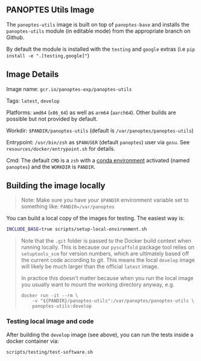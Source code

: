 PANOPTES Utils Image
--------------------

The `panoptes-utils` image is built on top of `panoptes-base` and installs the `panoptes-utils` module 
(in editable mode) from the appropriate branch on Github.

By default the module is installed with the `testing` and `google` extras (i.e
`pip install -e ".[testing,google]"`)

## Image Details

Image name: `gcr.io/panoptes-exp/panoptes-utils`

Tags: `latest`, `develop`

Platforms: `amd64` (`x86_64`) as well as `arm64` (`aarch64`). Other builds are 
possible but not provided by default.

Workdir: `$PANDIR/panoptes-utils` (default is `/var/panoptes/panoptes-utils`)

Entrypoint: `/usr/bin/zsh` as `$PANUSER` (default `panoptes`) user via `gosu`. See 
`resources/docker/entrypoint.sh` for details.

Cmd: The default `CMD` is a `zsh` with a [conda environment](https://docs.conda.io/projects/conda/en/latest/user-guide/tasks/manage-environments.html) 
activated (named `panoptes`) and the `WORKDIR` is `PANDIR`.

## Building the image locally

> Note: Make sure you have your `$PANDIR` environment variable set 
> to something like: `PANDIR=/var/panoptes`

You can build a local copy of the images for testing. The easiest way is:

```bash
INCLUDE_BASE=true scripts/setup-local-environment.sh
``` 

> Note that the `.git` folder is passed to the Docker build context when running locally.
This is because our `pyscaffold` package tool relies on `setuptools_scm` for version
numbers, which are ultimately based off the current code according to git.  This means
the local `develop` image will likely be much larger than the official `latest` image.
>
> In practice this doesn't matter because when you run the local image you usually want
> to mount the working directory anyway, e.g.
>
>     docker run -it --rm \
>         -v "${PANDIR}/panoptes-utils":/var/panoptes/panoptes-utils \
>         panoptes-utils:develop 

### Testing local image and code

After building the `develop` image (see above), you can run the tests inside a docker container via:

```bash
scripts/testing/test-software.sh
```
